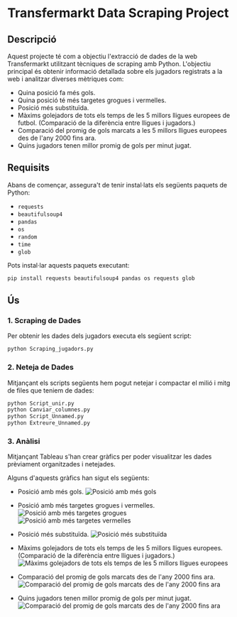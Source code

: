 # Transfermarkt Data Scraping Project

## Descripció

Aquest projecte té com a objectiu l'extracció de dades de la web Transfermarkt utilitzant tècniques de scraping amb Python. L'objectiu principal és obtenir informació detallada sobre els jugadors registrats a la web i analitzar diverses mètriques com:

- Quina posició fa més gols.
- Quina posició té més targetes grogues i vermelles.
- Posició més substituïda.
- Màxims golejadors de tots els temps de les 5 millors lligues europees de futbol. (Comparació de la diferència entre lligues i jugadors.)
- Comparació del promig de gols marcats a les 5 millors lligues europees des de l'any 2000 fins ara.
- Quins jugadors tenen millor promig de gols per minut jugat.

## Requisits

Abans de començar, assegura't de tenir instal·lats els següents paquets de Python:

- `requests`
- `beautifulsoup4`
- `pandas`
- `os`
- `random`
- `time`
- `glob`

Pots instal·lar aquests paquets executant:

```bash
pip install requests beautifulsoup4 pandas os requests glob
```

## Ús

### 1. Scraping de Dades
Per obtenir les dades dels jugadors executa els següent script:

```bash
python Scraping_jugadors.py
```

### 2. Neteja de Dades
Mitjançant els scripts següents hem pogut netejar i compactar el milió i mitg de files que teniem de dades:

```bash
python Script_unir.py
python Canviar_columnes.py
python Script_Unnamed.py
python Extreure_Unnamed.py
```
### 3. Anàlisi
Mitjançant Tableau s'han crear gràfics per poder visualitzar les dades prèviament organitzades i netejades.

Alguns d'aquests gràfics han sigut els següents:

- Posició amb més gols.
  ![Posició amb més gols](imatges_gràfics/Freqüència%20de%20gols%20per%20posició.png) 

- Posició amb més targetes grogues i vermelles.
  ![Posició amb més targetes grogues](imatges_gràfics/Targetes%20grogues%20per%20posició%20.png)
  ![Posició amb més targetes vermelles](imatges_gràfics/Targetes%20Vermelles%20per%20posició.png)

- Posició més substituïda.
  ![Posició més substituïda](imatges_gràfics/Posició%20més%20substituïda.png)
  
- Màxims golejadors de tots els temps de les 5 millors lligues europees.(Comparació de la diferència entre lligues i jugadors.)
  ![Màxims golejadors de tots els temps de les 5 millors lligues europees](imatges_gràfics/Màx.%20golejadors%20històrics.png)
  
- Comparació del promig de gols marcats des de l'any 2000 fins ara.
  ![Comparació del promig de gols marcats des de l'any 2000 fins ara](imatges_gràfics/Promig%20golejador%20grans%20lligues.png)
  
- Quins jugadors tenen millor promig de gols per minut jugat.
  ![Comparació del promig de gols marcats des de l'any 2000 fins ara](imatges_gràfics/Gols%20marcats%20en%20comparació%20als%20minuts%20jugats.png)



